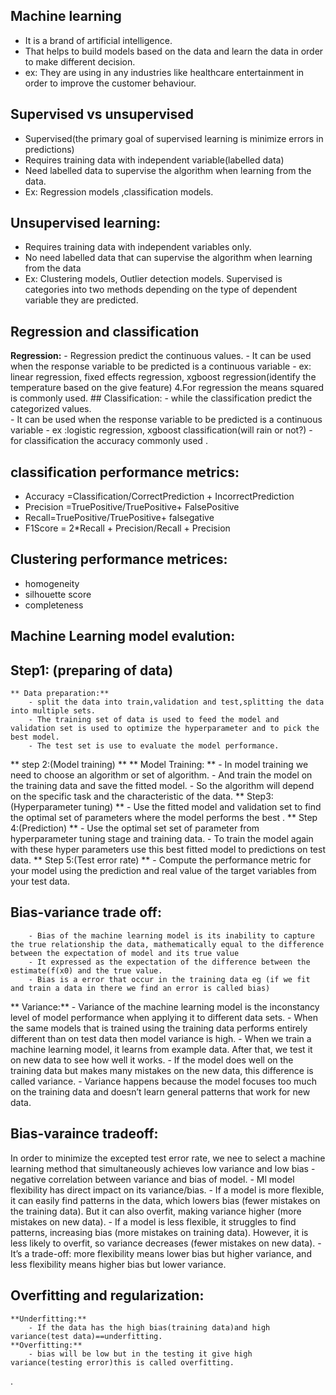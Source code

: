 ## Machine learning 
- It is a brand of artificial intelligence.
- That helps to build models based on the data and learn the data in order to make different decision.
- ex: They are using in any industries like healthcare entertainment in order to improve the customer behaviour.
## Supervised vs unsupervised
- Supervised(the primary goal of supervised learning is minimize errors in predictions)
- Requires training data with independent variable(labelled data)
- Need labelled data to supervise the algorithm when learning from the data.
- Ex: Regression models ,classification models.
## Unsupervised learning:
- Requires training data with independent variables only.
- No need labelled data that can supervise the algorithm when learning from the data
- Ex: Clustering models, Outlier detection models.
Supervised is categories into two methods depending on the type of dependent variable they are predicted.
## Regression and classification 
 **Regression:**
	- Regression predict the continuous values.
	- It can be used when the response variable to be predicted is a continuous variable
	- ex: linear regression, fixed effects regression, xgboost regression(identify the temperature based on the give feature)
	 4.For regression the means squared is commonly used.
       ## Classification:
	- while the classification predict the categorized values.  
	- It can be used when the response variable to be predicted is a continuous variable
	- ex :logistic regression, xgboost classification(will rain or not?)
	- for classification the accuracy commonly used .
## classification performance metrics:
- Accuracy =Classification/CorrectPrediction + IncorrectPrediction
- Precision =TruePositive/TruePositive+ FalsePositive
- Recall=TruePositive/TruePositive+ falsegative
- F1Score = 2*Recall + Precision/Recall + Precision
## Clustering performance metrices:
- homogeneity
 - silhouette score
- completeness
## Machine Learning model evalution:
## Step1:  (preparing of data)
	** Data preparation:**	
		- split the data into train,validation and test,splitting the data into multiple sets.
		- The training set of data is used to feed the model and validation set is used to optimize the hyperparameter and to pick the best model.
		- The test set is use to evaluate the model performance.
** step 2:(Model training) **
	  ** Model Training: **
		- In model training we need to choose an algorithm or set of algorithm. 
		- And train the model on the training data and save the fitted model.
		- So the algorithm will depend on the specific task and the characteristic of the data.
** Step3:(Hyperparameter tuning) **
		- Use the fitted model and validation  set to find the optimal set of parameters where the model performs the best .
** Step 4:(Prediction) **
		- Use the optimal set set of parameter from hyperparameter tuning stage and training data.
		- To train the model again with these hyper parameters use this best fitted model to predictions on test data.
** Step  5:(Test error rate) **
		- Compute the performance metric for your model using the prediction and real value of the target variables from your test data.
## Bias-variance trade off:
 		- Bias of the machine learning model is its inability to capture the true relationship the data, mathematically equal to the difference between the expectation of model and its true value
  		- It expressed as the expectation of the difference between the estimate(f(x0) and the true value.
		- Bias is a error that occur in the training data eg (if we fit and train a data in there we find an error is called bias)
** Variance:**
		- Variance of the machine learning model is the inconstancy level of model performance when applying it to different data sets.
		- When the same models that is trained using the training data performs entirely different than on test data then model variance is high.
		 - When we train a machine learning model, it learns from example data. After that, we test it on new data to see how well it works.
		- If the model does well on the training data but makes many mistakes on the new data, this difference is called variance.
		- Variance happens because the model focuses too much on the training data and doesn’t learn general patterns that work for new data.
## Bias-varaince tradeoff:
 In order to minimize the excepted test error rate, we nee to select a machine learning method that simultaneously achieves low variance and low bias
	- negative correlation between variance and bias of model.
	- Ml model flexibility has direct impact on its variance/bias.
	- If a model is more flexible, it can easily find patterns in the data, which lowers bias (fewer mistakes on the training data). But it can also overfit, making variance higher (more mistakes on new data).
	 - If a model is less flexible, it struggles to find patterns, increasing bias (more mistakes on training data). However, it is less likely to overfit, so variance decreases (fewer mistakes on new data).
	- It’s a trade-off: more flexibility means lower bias but higher variance, and less flexibility means higher bias but lower variance.
## Overfitting and regularization:
	**Underfitting:**
		- If the data has the high bias(training data)and high variance(test data)==underfitting.
	**Overfitting:**
		- bias will be low but in the testing it give high variance(testing error)this is called overfitting.




.












